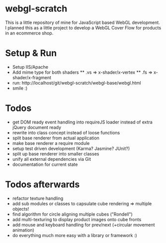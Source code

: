 webgl-scratch
=============

This is a little repository of mine for JavaScript based WebGL development. I planned this as a little project to develop a WebGL Cover Flow for products in an ecommerce shop.

Setup & Run
=============
* Setup IIS/Apache
* Add mime type for both shaders
** .vs => x-shader/x-vertex
** .fs => x-shader/x-fragment
* run: http://localhost/git/webgl-scratch/webgl-base/webgl.html
* smile :)

Todos
=============
* get DOM ready event handling into requireJS loader instead of extra jQuery document ready
* rewrite into class concept instead of loose functions
* split base renderer from actual application
* make base renderer a require module
* setup test driven development (Karma? Jasmine? JUnit?)
* split up base renderer into smaller classes
* unify all external dependencies via Git
* documentation for current state

Todos afterwards
=============
* refactor texture handling
* add sub modules or classes to capsulate cube rendering => multiple objects!
* find algorithm for circle aligning multiple cubes ("Rondell")
* add multi-texturing to display product images onto cube fronts
* add mouse and keyboard handling for prev/next (+circular movement animation)
* do everything much more easy with a library or framework :)